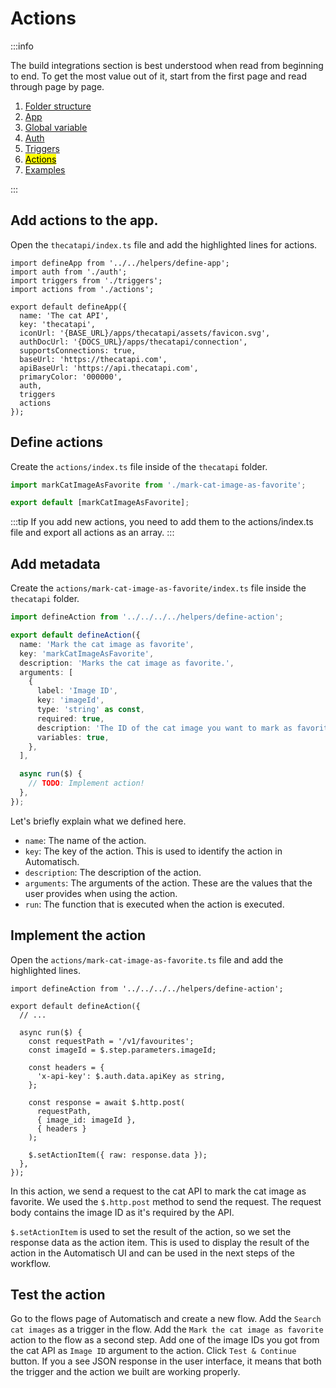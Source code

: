 # Actions

:::info

The build integrations section is best understood when read from beginning to end. To get the most value out of it, start from the first page and read through page by page.

1. [Folder structure](/build-integrations/folder-structure)
2. [App](/build-integrations/app)
3. [Global variable](/build-integrations/global-variable)
4. [Auth](/build-integrations/auth)
5. [Triggers](/build-integrations/triggers)
6. [<mark>Actions</mark>](/build-integrations/actions)
7. [Examples](/build-integrations/examples)

:::

## Add actions to the app.

Open the `thecatapi/index.ts` file and add the highlighted lines for actions.

```typescript{4,17}
import defineApp from '../../helpers/define-app';
import auth from './auth';
import triggers from './triggers';
import actions from './actions';

export default defineApp({
  name: 'The cat API',
  key: 'thecatapi',
  iconUrl: '{BASE_URL}/apps/thecatapi/assets/favicon.svg',
  authDocUrl: '{DOCS_URL}/apps/thecatapi/connection',
  supportsConnections: true,
  baseUrl: 'https://thecatapi.com',
  apiBaseUrl: 'https://api.thecatapi.com',
  primaryColor: '000000',
  auth,
  triggers
  actions
});
```

## Define actions

Create the `actions/index.ts` file inside of the `thecatapi` folder.

```typescript
import markCatImageAsFavorite from './mark-cat-image-as-favorite';

export default [markCatImageAsFavorite];
```

:::tip
If you add new actions, you need to add them to the actions/index.ts file and export all actions as an array.
:::

## Add metadata

Create the `actions/mark-cat-image-as-favorite/index.ts` file inside the `thecatapi` folder.

```typescript
import defineAction from '../../../../helpers/define-action';

export default defineAction({
  name: 'Mark the cat image as favorite',
  key: 'markCatImageAsFavorite',
  description: 'Marks the cat image as favorite.',
  arguments: [
    {
      label: 'Image ID',
      key: 'imageId',
      type: 'string' as const,
      required: true,
      description: 'The ID of the cat image you want to mark as favorite.',
      variables: true,
    },
  ],

  async run($) {
    // TODO: Implement action!
  },
});
```

Let's briefly explain what we defined here.

- `name`: The name of the action.
- `key`: The key of the action. This is used to identify the action in Automatisch.
- `description`: The description of the action.
- `arguments`: The arguments of the action. These are the values that the user provides when using the action.
- `run`: The function that is executed when the action is executed.

## Implement the action

Open the `actions/mark-cat-image-as-favorite.ts` file and add the highlighted lines.

```typescript{7-20}
import defineAction from '../../../../helpers/define-action';

export default defineAction({
  // ...

  async run($) {
    const requestPath = '/v1/favourites';
    const imageId = $.step.parameters.imageId;

    const headers = {
      'x-api-key': $.auth.data.apiKey as string,
    };

    const response = await $.http.post(
      requestPath,
      { image_id: imageId },
      { headers }
    );

    $.setActionItem({ raw: response.data });
  },
});
```

In this action, we send a request to the cat API to mark the cat image as favorite. We used the `$.http.post` method to send the request. The request body contains the image ID as it's required by the API.

`$.setActionItem` is used to set the result of the action, so we set the response data as the action item. This is used to display the result of the action in the Automatisch UI and can be used in the next steps of the workflow.

## Test the action

Go to the flows page of Automatisch and create a new flow. Add the `Search cat images` as a trigger in the flow. Add the `Mark the cat image as favorite` action to the flow as a second step. Add one of the image IDs you got from the cat API as `Image ID` argument to the action. Click `Test & Continue` button. If you a see JSON response in the user interface, it means that both the trigger and the action we built are working properly.
